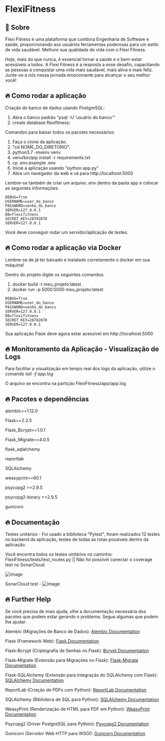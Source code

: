# FlexiFitness


## 🧠 Sobre

Flexi Fitness é uma plataforma que combina Engenharia de Software e saúde, proporcionando aos usuários ferramentas poderosas para um estilo de vida saudável. Melhore sua qualidade de vida com o Flexi Fitness. 

Hoje, mais do que nunca, é essencial tornar a saúde e o bem-estar acessíveis a todos. A Flexi Fitness é a resposta a esse desafio, capacitando as pessoas a conquistar uma vida mais saudável, mais ativa e mais feliz. Junte-se a nós nessa jornada emocionante para alcançar o seu melhor você!

## 🔥 Como rodar a aplicação 
Criação do banco de dados usando PostgreSQL:
1. Abra o banco padrão "psql -U 'usuário do banco'"
2. create database flexifitness;

Comandos para baixar todos os pacotes necessários:
1. Faça o clone da aplicação.
2. "cd NOME_DO_DIRETORIO".
3. python3.7 -mvenv venv
4. venv/bin/pip install -r requirements.txt
5. cp .env.example .env
6. Inicie a aplicação usando "python app.py"
7. Abra um navegador da web e vá para http://localhost:5000

Lembre-se também de criar um arquivo .env dentro da pasta app e colocar as seguintes informações:
```
DEBUG=True
USERNAME=user_do_banco
PASSWORD=senha_do_banco
SERVER=127.0.0.1
DB=flexifitness
SECRET_KEY=28782878
SERVER=127.0.0.1
```

Você deve conseguir rodar um servidor/aplicação de testes.

## 🔥 Como rodar a aplicação via Docker

Lembre-se de já ter baixado e instalado corretamente o docker em sua máquina!

Dentro do projeto digite os seguintes comandos:
1. docker build -t meu_projeto:latest .
2. docker run -p 5000:5000 meu_projeto:latest

```
DEBUG=True
USERNAME=user_do_banco
PASSWORD=senha_do_banco
SERVER=127.0.0.1
DB=flexifitness
SECRET_KEY=28782878
SERVER=127.0.0.1
```
   
Sua aplicação Flask deve agora estar acessível em http://localhost:5000

## 🔥 Monitoramento da Aplicação - Visualização de Logs

Para facilitar a visualização em tempo real dos logs da aplicação, utilize o comando *tail -f app.log*

O arquivo se encontra na partição FlexiFitness/app/app.log 

## 🔥 Pacotes e dependências

alembic==1.12.0

Flask==2.2.5

Flask_Bcrypt==1.0.1

Flask_Migrate==4.0.5

flask_sqlalchemy

reportlab

SQLAlchemy

weasyprint==60.1

psycopg2 ==2.9.5

psycopg2-binary ==2.9.5

gunicorn

## 🔥 Documentação

Testes unitários - Foi usado a biblioteca "Pytest", foram realizados 12 testes no backend da aplicação, testes de todas as rotas possíveis dentro da aplicação.

Você encontra todos os testes unitários no caminho: FlexiFitness/tests/test_routes.py || Não foi possível conectar o coverage test no SonarCloud.

![image](https://github.com/MatheusDuarteBR/FlexiFitness/assets/17799967/e7599587-a3af-4871-a7f2-d15292e80eff)


SonarCloud test - ![image](https://github.com/MatheusDuarteBR/FlexiFitness/assets/17799967/97d8e8d4-de51-4f6f-b625-154f4415e0f5)


## 🔥 Further Help

Se você precisa de mais ajuda, olhe a documentação necessária dos pacotes que podem estar gerando o problema. Segue algumas que podem lhe ajudar:

Alembic (Migrações de Banco de Dados):
[Alembic Documentation](https://alembic.sqlalchemy.org/en/latest/)

Flask (Framework Web):
[Flask Documentation](https://flask.palletsprojects.com/en/3.0.x/)

Flask-Bcrypt (Criptografia de Senhas no Flask):
[Bcrypt Documentation](https://flask-bcrypt.readthedocs.io/en/1.0.1/)

Flask-Migrate (Extensão para Migrações no Flask):
[Flask-Migrate Documentation](https://flask-migrate.readthedocs.io/en/latest/)

Flask-SQLAlchemy (Extensão para Integração do SQLAlchemy com Flask):
[SQLAlchemy Documentation](https://flask-sqlalchemy.palletsprojects.com/en/3.1.x/)

ReportLab (Criação de PDFs com Python):
[ReportLab Documentation](https://www.reportlab.com/docs/reportlab-userguide.pdf)

SQLAlchemy (Biblioteca de SQL para Python):
[SQLAlchemy Documentation](https://docs.sqlalchemy.org/en/)

WeasyPrint (Renderização de HTML para PDF em Python):
[WeasyPrint Documentation](https://weasyprint.readthedocs.io/)

Psycopg2 (Driver PostgreSQL para Python):
[Psycopg2 Documentation](https://www.psycopg.org/docs/)

Gunicorn (Servidor Web HTTP para WSGI):
[Gunicorn Documentation](https://docs.gunicorn.org/en/stable/)


